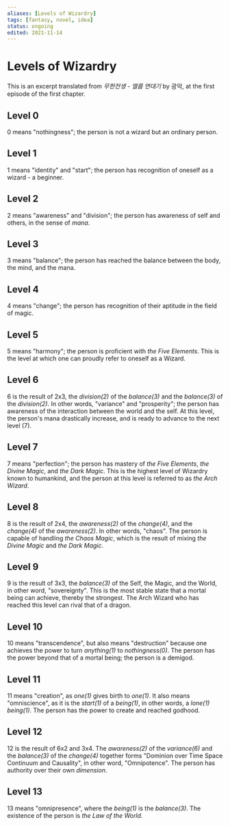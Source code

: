 ```yaml
---
aliases: [Levels of Wizardry]
tags: [fantasy, novel, idea]
status: ongoing
edited: 2021-11-14
---
```


# Levels of Wizardry
This is an excerpt translated from _무한전생 - 엘름 연대기_ by 광악, at the first episode of the first chapter.

## Level 0
0 means "nothingness"; the person is not a wizard but an ordinary person.

## Level 1
1 means "identity" and "start"; the person has recognition of oneself as a wizard - a beginner.

## Level 2
2 means "awareness" and "division"; the person has awareness of self and others, in the sense of _mana_.

## Level 3
3 means "balance"; the person has reached the balance between the body, the mind, and the mana.

## Level 4
4 means "change"; the person has recognition of their aptitude in the field of magic.

## Level 5
5 means "harmony"; the person is proficient with _the Five Elements_.
This is the level at which one can proudly refer to oneself as a Wizard.

## Level 6
6 is the result of 2x3, the _division(2)_ of the _balance(3)_ and the _balance(3)_ of the _division(2)_. In other words, "variance" and "prosperity"; the person has awareness of the interaction between the world and the self. At this level, the person's mana drastically increase, and is ready to advance to the next level (7).

## Level 7
7 means "perfection"; the person has mastery of _the Five Elements_, _the Divine Magic_, and _the Dark Magic_. This is the highest level of Wizardry known to humankind, and the person at this level is referred to as _the Arch Wizard_.

## Level 8
8 is the result of 2x4, the _awareness(2)_ of the _change(4)_, and the _change(4)_ of the _awareness(2)_. In other words, "chaos". The person is capable of handling _the Chaos Magic_, which is the result of mixing _the Divine Magic_ and _the Dark Magic_.

## Level 9
9 is the result of 3x3, the _balance(3)_ of the Self, the Magic, and the World, in other word, "sovereignty". This is the most stable state that a mortal being can achieve, thereby the strongest. The Arch Wizard who has reached this level can rival that of a dragon.

## Level 10
10 means "transcendence", but also means "destruction" because one achieves the power to turn _anything(1)_ to _nothingness(0)_. The person has the power beyond that of a mortal being; the person is a demigod.

## Level 11
11 means "creation", as _one(1)_ gives birth to _one(1)_. It also means "omniscience",  as it is the _start(1)_ of a _being(1)_, in other words, a _lone(1)_ _being(1)_. The person has the power to create and reached godhood.

## Level 12
12 is the result of 6x2 and 3x4. The _awareness(2)_ of the _variance(6)_ and the _balance(3)_ of the _change(4)_ together forms "Dominion over Time Space Continuum and Causality", in other word, "Omnipotence". The person has authority over their own _dimension_.

## Level 13
13 means "omnipresence", where the _being(1)_ is the _balance(3)_. The existence of the person is _the Law of the World_. 